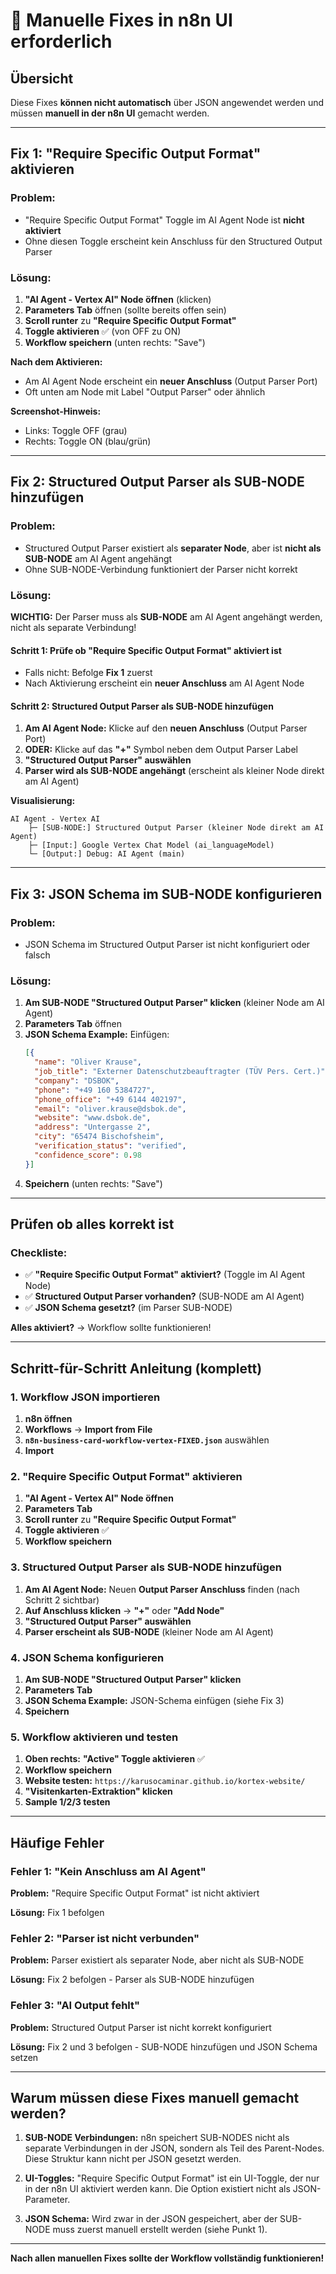# 🔧 Manuelle Fixes in n8n UI erforderlich

## Übersicht

Diese Fixes **können nicht automatisch** über JSON angewendet werden und müssen **manuell in der n8n UI** gemacht werden.

---

## Fix 1: "Require Specific Output Format" aktivieren

### Problem:
- "Require Specific Output Format" Toggle im AI Agent Node ist **nicht aktiviert**
- Ohne diesen Toggle erscheint kein Anschluss für den Structured Output Parser

### Lösung:

1. **"AI Agent - Vertex AI" Node öffnen** (klicken)
2. **Parameters Tab** öffnen (sollte bereits offen sein)
3. **Scroll runter** zu **"Require Specific Output Format"**
4. **Toggle aktivieren** ✅ (von OFF zu ON)
5. **Workflow speichern** (unten rechts: "Save")

**Nach dem Aktivieren:**
- Am AI Agent Node erscheint ein **neuer Anschluss** (Output Parser Port)
- Oft unten am Node mit Label "Output Parser" oder ähnlich

**Screenshot-Hinweis:**
- Links: Toggle OFF (grau)
- Rechts: Toggle ON (blau/grün)

---

## Fix 2: Structured Output Parser als SUB-NODE hinzufügen

### Problem:
- Structured Output Parser existiert als **separater Node**, aber ist **nicht als SUB-NODE** am AI Agent angehängt
- Ohne SUB-NODE-Verbindung funktioniert der Parser nicht korrekt

### Lösung:

**WICHTIG:** Der Parser muss als **SUB-NODE** am AI Agent angehängt werden, nicht als separate Verbindung!

#### Schritt 1: Prüfe ob "Require Specific Output Format" aktiviert ist

- Falls nicht: Befolge **Fix 1** zuerst
- Nach Aktivierung erscheint ein **neuer Anschluss** am AI Agent Node

#### Schritt 2: Structured Output Parser als SUB-NODE hinzufügen

1. **Am AI Agent Node:** Klicke auf den **neuen Anschluss** (Output Parser Port)
2. **ODER:** Klicke auf das **"+"** Symbol neben dem Output Parser Label
3. **"Structured Output Parser" auswählen**
4. **Parser wird als SUB-NODE angehängt** (erscheint als kleiner Node direkt am AI Agent)

**Visualisierung:**
```
AI Agent - Vertex AI
    ├─ [SUB-NODE:] Structured Output Parser (kleiner Node direkt am AI Agent)
    ├─ [Input:] Google Vertex Chat Model (ai_languageModel)
    └─ [Output:] Debug: AI Agent (main)
```

---

## Fix 3: JSON Schema im SUB-NODE konfigurieren

### Problem:
- JSON Schema im Structured Output Parser ist nicht konfiguriert oder falsch

### Lösung:

1. **Am SUB-NODE "Structured Output Parser" klicken** (kleiner Node am AI Agent)
2. **Parameters Tab** öffnen
3. **JSON Schema Example:** Einfügen:
   ```json
   [{
     "name": "Oliver Krause",
     "job_title": "Externer Datenschutzbeauftragter (TÜV Pers. Cert.)",
     "company": "DSBOK",
     "phone": "+49 160 5384727",
     "phone_office": "+49 6144 402197",
     "email": "oliver.krause@dsbok.de",
     "website": "www.dsbok.de",
     "address": "Untergasse 2",
     "city": "65474 Bischofsheim",
     "verification_status": "verified",
     "confidence_score": 0.98
   }]
   ```
4. **Speichern** (unten rechts: "Save")

---

## Prüfen ob alles korrekt ist

### Checkliste:

- ✅ **"Require Specific Output Format" aktiviert?** (Toggle im AI Agent Node)
- ✅ **Structured Output Parser vorhanden?** (SUB-NODE am AI Agent)
- ✅ **JSON Schema gesetzt?** (im Parser SUB-NODE)

**Alles aktiviert?** → Workflow sollte funktionieren!

---

## Schritt-für-Schritt Anleitung (komplett)

### 1. Workflow JSON importieren

1. **n8n öffnen**
2. **Workflows** → **Import from File**
3. **`n8n-business-card-workflow-vertex-FIXED.json`** auswählen
4. **Import**

### 2. "Require Specific Output Format" aktivieren

1. **"AI Agent - Vertex AI" Node öffnen**
2. **Parameters Tab**
3. **Scroll runter** zu **"Require Specific Output Format"**
4. **Toggle aktivieren** ✅
5. **Workflow speichern**

### 3. Structured Output Parser als SUB-NODE hinzufügen

1. **Am AI Agent Node:** Neuen **Output Parser Anschluss** finden (nach Schritt 2 sichtbar)
2. **Auf Anschluss klicken** → **"+"** oder **"Add Node"**
3. **"Structured Output Parser" auswählen**
4. **Parser erscheint als SUB-NODE** (kleiner Node am AI Agent)

### 4. JSON Schema konfigurieren

1. **Am SUB-NODE "Structured Output Parser" klicken**
2. **Parameters Tab**
3. **JSON Schema Example:** JSON-Schema einfügen (siehe Fix 3)
4. **Speichern**

### 5. Workflow aktivieren und testen

1. **Oben rechts:** **"Active" Toggle aktivieren** ✅
2. **Workflow speichern**
3. **Website testen:** `https://karusocaminar.github.io/kortex-website/`
4. **"Visitenkarten-Extraktion" klicken**
5. **Sample 1/2/3 testen**

---

## Häufige Fehler

### Fehler 1: "Kein Anschluss am AI Agent"

**Problem:** "Require Specific Output Format" ist nicht aktiviert

**Lösung:** Fix 1 befolgen

### Fehler 2: "Parser ist nicht verbunden"

**Problem:** Parser existiert als separater Node, aber nicht als SUB-NODE

**Lösung:** Fix 2 befolgen - Parser als SUB-NODE hinzufügen

### Fehler 3: "AI Output fehlt"

**Problem:** Structured Output Parser ist nicht korrekt konfiguriert

**Lösung:** Fix 2 und 3 befolgen - SUB-NODE hinzufügen und JSON Schema setzen

---

## Warum müssen diese Fixes manuell gemacht werden?

1. **SUB-NODE Verbindungen:** n8n speichert SUB-NODES nicht als separate Verbindungen in der JSON, sondern als Teil des Parent-Nodes. Diese Struktur kann nicht per JSON gesetzt werden.

2. **UI-Toggles:** "Require Specific Output Format" ist ein UI-Toggle, der nur in der n8n UI aktiviert werden kann. Die Option existiert nicht als JSON-Parameter.

3. **JSON Schema:** Wird zwar in der JSON gespeichert, aber der SUB-NODE muss zuerst manuell erstellt werden (siehe Punkt 1).

---

**Nach allen manuellen Fixes sollte der Workflow vollständig funktionieren!**


